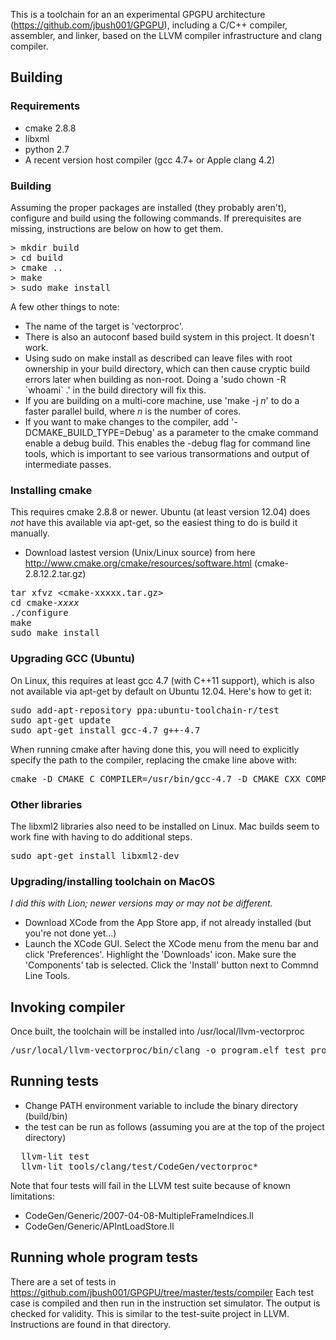 This is a toolchain for an an experimental GPGPU architecture (https://github.com/jbush001/GPGPU), including a C/C++ compiler, assembler, and linker, based on the LLVM compiler infrastructure and clang compiler. 

## Building

### Requirements
- cmake 2.8.8
- libxml
- python 2.7
- A recent version host compiler (gcc 4.7+ or Apple clang 4.2)

### Building

Assuming the proper packages are installed (they probably aren't), configure and build using the following commands.  If prerequisites are missing,
instructions are below on how to get them.

<pre>
> mkdir build
> cd build
> cmake ..
> make
> sudo make install
</pre>

A few other things to note:

* The name of the target is 'vectorproc'.
* There is also an autoconf based build system in this project.  It doesn't work.
* Using sudo on make install as described can leave files with root ownership in your build directory, which can then cause cryptic build errors later when building as non-root.  Doing a 'sudo chown -R &#x60;whoami&#x60; .' in the build directory will fix this.
* If you are building on a multi-core machine, use 'make -j <i>n</i>' to do a faster parallel build, where <i>n</i> is the number of cores.
* If you want to make changes to the compiler, add '-DCMAKE_BUILD_TYPE=Debug' as a parameter to the cmake command enable a debug build.  This enables the -debug flag for command line tools, which is important to see various transormations and output of intermediate passes.

### Installing cmake

This requires cmake 2.8.8 or newer.  Ubuntu (at least version 12.04) does <i>not</i> have this available via apt-get, so the easiest thing to do is build it manually.

- Download lastest version (Unix/Linux source) from here http://www.cmake.org/cmake/resources/software.html
(cmake-2.8.12.2.tar.gz)

<pre>
tar xfvz &lt;cmake-xxxxx.tar.gz&gt;
cd cmake-<i>xxxx</i>
./configure
make 
sudo make install
</pre>

### Upgrading GCC (Ubuntu)

On Linux, this requires at least gcc 4.7 (with C++11 support), which is also not available via apt-get by default on Ubuntu 12.04.  Here's how to get it:

<pre>
sudo add-apt-repository ppa:ubuntu-toolchain-r/test
sudo apt-get update
sudo apt-get install gcc-4.7 g++-4.7
</pre>

When running cmake after having done this, you will need to explicitly specify the path to the compiler, replacing the cmake line above with:

<pre>
cmake -D CMAKE_C_COMPILER=/usr/bin/gcc-4.7 -D CMAKE_CXX_COMPILER=/usr/bin/g++-4.7 ..
</pre>

### Other libraries

The libxml2 libraries also need to be installed on Linux.  Mac builds seem to work fine with having to do additional steps.
<pre>
sudo apt-get install libxml2-dev
</pre>

### Upgrading/installing toolchain on MacOS 

<i>I did this with Lion; newer versions may or may not be different.</i>

- Download XCode from the App Store app, if not already installed (but you're not done yet...)
- Launch the XCode GUI.  Select the XCode menu from the menu bar and click 'Preferences'.  Highlight the 'Downloads' icon.  Make sure the 'Components' tab is selected.  Click the 'Install' button next to Commnd Line Tools.

## Invoking compiler

Once built, the toolchain will be installed into /usr/local/llvm-vectorproc

<pre>
/usr/local/llvm-vectorproc/bin/clang -o program.elf test_program.c 
</pre>

## Running tests

* Change PATH environment variable to include the binary directory (build/bin) 
* the test can be run as follows (assuming you are at the top of the project directory)

<pre>
  llvm-lit test
  llvm-lit tools/clang/test/CodeGen/vectorproc*
</pre>

Note that four tests will fail in the LLVM test suite because of known limitations: 
* CodeGen/Generic/2007-04-08-MultipleFrameIndices.ll
* CodeGen/Generic/APIntLoadStore.ll

## Running whole program tests

There are a set of tests in https://github.com/jbush001/GPGPU/tree/master/tests/compiler
Each test case is compiled and then run in the instruction set simulator.
The output is checked for validity. This is similar to the test-suite project
in LLVM. Instructions are found in that directory.
